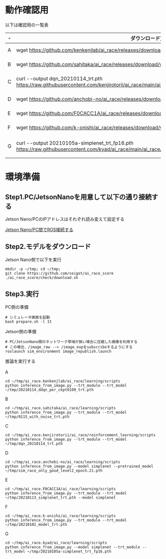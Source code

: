 # 動作確認用

以下は確認用の一覧表

|  -  |  ダウンロード方法(コマンド)  |  ■ 動かし方  |  備考  |
| ---- | ---- | ---- | ---- |
|  A  |  wget https://github.com/kenkenjlab/ai_race/releases/download/v1.1/20210114_ddqn_per_ckpt0109_trt.pth  |  python inference_from_image.py --trt_module --trt_model 20210114_ddqn_per_ckpt0109_trt.pth  |  デフォルトのinference_from_image.pyでよさそう  |
|  B  |  wget https://github.com/sahitaka/ai_race/releases/download/v1.2/0115_with_noise_trt.pth  |  "cd ~/catkin_ws/src/ai_race/learning/scripts python inference_from_image.py --trt_module --trt_model 0115_with_noise_trt.pth"  |  デフォルトのinference_from_image.pyでよさそう  |
|  C  |  curl --output dqn_20210114_trt.pth https://raw.githubusercontent.com/kenjirotorii/ai_race/main/ai_race/reinforcement_learning/trt_model/dqn_20210114_trt.pth |  "$ cd ~/catkin_ws/src/ai_race/ai_race/reinforcement_learning/scripts $ python inference_from_image.py --trt_module --trt_model ~/catkin_ws/src/ai_race/ai_race/reinforcement_learning/trt_model/dqn_20210114_trt.pth"  |  "以下を使う必要ありそう https://github.com/kenjirotorii/ai_race/blob/main/ai_race/reinforcement_learning/scripts/inference_from_image.py"  |
|  D  |  wget https://github.com/anchobi-no/ai_race/releases/download/296fe39/sim_race_only_good_level2_epoch.21.pth  |  python inference_from_image.py --model simplenet --pretrained_model sim_race_only_good_level2_epoch.21.pth  |  デフォルトのinference_from_image.pyでよさそう？  |
|  E  |  wget https://github.com/F0CACC1A/ai_race/releases/download/v2.0/20210113_simplenet_trt.pth  |  python inference_from_image.py --trt_module --trt_model 20210113_simplenet_trt.pth --model simplenet  |  デフォルトのinference_from_image.pyでよさそう  |
|  F  |  wget https://github.com/k-onishi/ai_race/releases/download/v0.2/20210101_model_trt.pth  |  "cd ~/catkin_ws/src/ai_race/ai_race/learning/scripts python inference_from_image.py --trt_module --trt_model 20210101_model_trt.pth"  |  デフォルトのinference_from_image.pyでよさそう  |
|  G  |  curl --output 20210105a-simplenet_trt_fp16.pth https://raw.githubusercontent.com/kyad/ai_race/main/ai_race/learning/scripts/20210105a-simplenet_trt_fp16.pth  |  python inference_from_image.py --model simplenet --trt_module --trt_model 20210105a-simplenet_trt_fp16.pth  |  "「simplenetの実装はフォーク前のリポジトリから変更しているので、ai_race/ai_race/learning/scripts以下はこのリポジトリの実装を使ってください。」のコメントより以下をコピーして動かすhttps://github.com/kyad/ai_race/tree/main/ai_race/learning/scripts"  |


# 環境準備
## Step1.PC/JetsonNanoを用意して以下の通り接続する <br>

Jetson Nano/PCのIPアドレスはそれぞれ読み変えて設定する

[Jetson Nano/PC間でROS接続する](https://qiita.com/seigot/items/a6eaebccfd427bb315b4)

## Step2.モデルをダウンロード

Jetson Nano側で以下を実行

```
mkdir -p ~/tmp; cd ~/tmp;
git clone https://github.com/seigot/ai_race_score
./ai_race_score/check/download.sh
```

## Step3.実行

PC側の準備

```
# シミュレータ画面を起動
bash prepare.sh -l 1t
```

Jetson側の準備

```
# PC/JetsonNano間のネットワーク帯域が狭い場合に圧縮した画像を利用する
# この場合、/image_raw --> /image_expをsubscribeするようにする
roslaunch sim_environment image_republish.launch
```

推論を実行する<br>
<br>
A

```
cd ~/tmp/ai_race.kenkenjlab/ai_race/learning/scripts
python inference_from_image.py --trt_module --trt_model ~/tmp/20210114_ddqn_per_ckpt0109_trt.pth
```

B
```
cd ~/tmp/ai_race.sahitaka/ai_race/learning/scripts
python inference_from_image.py --trt_module --trt_model ~/tmp/0115_with_noise_trt.pth
```

C

```
cd ~/tmp/ai_race.kenjirotorii/ai_race/reinforcement_learning/scripts
python inference_from_image.py --trt_module --trt_model ~/tmp/dqn_20210114_trt.pth
```

D

```
cd ~/tmp/ai_race.anchobi-no/ai_race/learning/scripts
python inference_from_image.py --model simplenet --pretrained_model ~/tmp/sim_race_only_good_level2_epoch.21.pth
```

E

```
cd ~/tmp/ai_race.F0CACC1A/ai_race/learning/scripts
python inference_from_image.py --trt_module --trt_model ~/tmp/20210113_simplenet_trt.pth --model simplenet
```

F

```
cd ~/tmp/ai_race.k-onishi/ai_race/learning/scripts 
python inference_from_image.py --trt_module --trt_model ~/tmp/20210101_model_trt.pth
```

G

```
cd ~/tmp/ai_race.kyad/ai_race/learning/scripts
python inference_from_image.py --model simplenet --trt_module --trt_model ~/tmp/20210105a-simplenet_trt_fp16.pth
```
